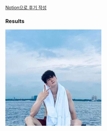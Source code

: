 [Notion으로 후기 작성](https://cheddar-fur-68b.notion.site/da8a1067fd354f54a03149025c2e5e99?pvs=4)

<h3>Results</h3>
<img src="/contents/outputs/output.png" alt="output image" title="Output Image" style="width:300px;height:300px">
